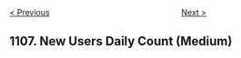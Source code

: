 <!--|This file generated by command(leetcode description); DO NOT EDIT.    |-->
<!--+----------------------------------------------------------------------+-->
<!--|@author    openset <openset.wang@gmail.com>                           |-->
<!--|@link      https://github.com/openset                                 |-->
<!--|@home      https://github.com/openset/leetcode                        |-->
<!--+----------------------------------------------------------------------+-->

[< Previous](https://github.com/openset/leetcode/tree/master/problems/parsing-a-boolean-expression "Parsing A Boolean Expression")
　　　　　　　　　　　　　　　　
[Next >](https://github.com/openset/leetcode/tree/master/problems/defanging-an-ip-address "Defanging an IP Address")

## 1107. New Users Daily Count (Medium)


